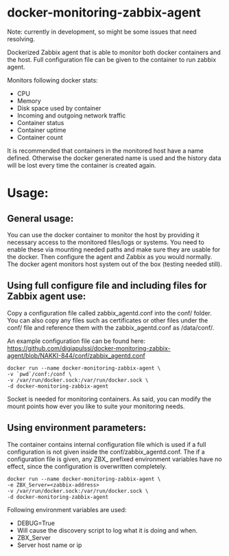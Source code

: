 # docker-monitoring-zabbix-agent
Note: currently in development, so might be some issues that need resolving.

Dockerized Zabbix agent that is able to monitor both docker containers and the host. Full configuration file can be given to the container to run zabbix agent. 

Monitors following docker stats:

* CPU
* Memory
* Disk space used by container
* Incoming and outgoing network traffic
* Container status
* Container uptime
* Container count

It is recommended that containers in the monitored host have a name defined. Otherwise the docker generated name is used and the history data will be lost every time the container is created again.

# Usage:

## General usage:

You can use the docker container to monitor the host by providing it necessary access to the monitored files/logs or systems. You need to enable these via mounting needed paths and make sure they are usable for the docker. Then configure the agent and Zabbix as you would normally. The docker agent monitors host system out of the box (testing needed still).

## Using full configure file and including files for Zabbix agent use:
Copy a configuration file called zabbix_agentd.conf into the conf/ folder. You can also copy any files such as certificates or other files under the conf/ file and reference them with the zabbix_agentd.conf as /data/conf/<filepath>.

An example configuration file can be found here: https://github.com/digiapulssi/docker-monitoring-zabbix-agent/blob/NAKKI-844/conf/zabbix_agentd.conf

```
docker run --name docker-monitoring-zabbix-agent \
-v `pwd`/conf:/conf \
-v /var/run/docker.sock:/var/run/docker.sock \
-d docker-monitoring-zabbix-agent
```

Socket is needed for monitoring containers. As said, you can modify the mount points how ever you like to suite your monitoring needs.

## Using environment parameters:

The container contains internal configuration file which is used if a full configuration is not given inside the conf/zabbix_agentd.conf. The if a configuration file is given, any ZBX_ prefixed environment variables have no effect, since the configuration is overwritten completely.

```
docker run --name docker-monitoring-zabbix-agent \
-e ZBX_Server=<zabbix-address>
-v /var/run/docker.sock:/var/run/docker.sock \
-d docker-monitoring-zabbix-agent
```

Following environment variables are used:
* DEBUG=True
 * Will cause the discovery script to log what it is doing and when.
* ZBX_Server
 * Server host name or ip




